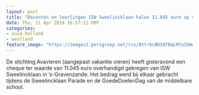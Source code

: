 ```yaml
---
layout: post
title: "Docenten en leerlingen ISW Sweelincklaan halen 11.045 euro op voor Avavieren"
date: Thu, 11 Apr 2019 16:57:12 GMT
categories: 
- zuid-holland 
- westland 
feature_image: "https://images1.persgroep.net/rcs/BttrbcBDS0TBqLM7aIbHw_gzQjI/diocontent/145298814/_fitwidth/400/?appId=21791a8992982cd8da851550a453bd7f&quality=0.7"
---
```


De stichting Avavieren (aangepast vakantie vieren) heeft gisteravond een cheque ter waarde van 11.045 euro overhandigd gekregen van ISW Sweelincklaan in ’s-Gravenzande. Het bedrag werd bij elkaar gebracht tijdens de Sweelincklaan Parade en de GoedeDoelenDag van de middelbare school.

